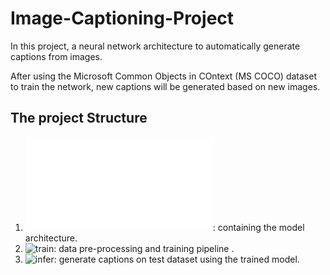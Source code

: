 # Image-Captioning-Project

In this project, a neural network architecture to automatically generate captions from images.

After using the Microsoft Common Objects in COntext (MS COCO) dataset to train the network, new captions will be generated based on new images.

## The project Structure

1. ![model](Image-Captioning/model.py): containing the model architecture.
2. ![train](Image-Captioning/2_Training.ipynb): data pre-processing and training pipeline .
3. ![infer](Image-Captioning/3_Inference.ipynb): generate captions on test dataset using the trained model.

